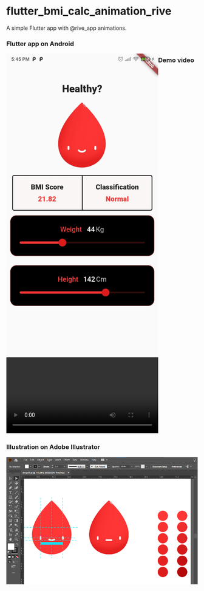 # flutter_bmi_calc_animation_rive

A simple Flutter app with @rive_app animations.


### Flutter app on Android
<img src="./github_assets/screenshot.webp" width="400px" alt="screenshot_on_android" style="float:left" />

### Demo video
<video width="400px" controls autoplay> 
  <source src="./github_assets/demo.mp4" type="video/mp4">
</video>

### Illustration on Adobe Illustrator

<img src="./github_assets/adobe_illustrator_artwork.png" width="800px" alt="Illustration" style="float:left" />

